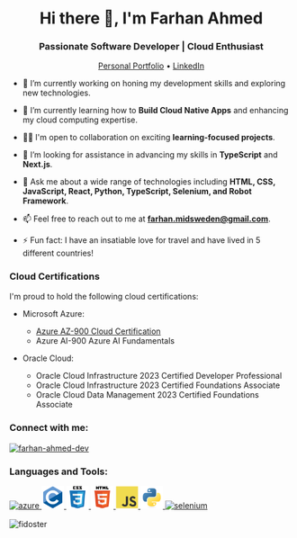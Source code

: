 <h1 align="center">Hi there 👋, I'm Farhan Ahmed</h1>
<h3 align="center">Passionate Software Developer | Cloud Enthusiast</h3>

<p align="center">
  <a href="https://farhan.fi">Personal Portfolio</a> •
  <a href="https://www.linkedin.com/in/farhan-ahmed-dev/">LinkedIn</a>
</p>

- 🔭 I’m currently working on honing my development skills and exploring new technologies.

- 🌱 I’m currently learning how to **Build Cloud Native Apps** and enhancing my cloud computing expertise.

- 👨‍💻 I'm open to collaboration on exciting **learning-focused projects**.

- 🤝 I’m looking for assistance in advancing my skills in **TypeScript** and **Next.js**.

- 💬 Ask me about a wide range of technologies including **HTML, CSS, JavaScript, React, Python, TypeScript, Selenium, and Robot Framework**.

- 📫 Feel free to reach out to me at **farhan.midsweden@gmail.com**.

- ⚡ Fun fact: I have an insatiable love for travel and have lived in 5 different countries!

### Cloud Certifications
I'm proud to hold the following cloud certifications:

- Microsoft Azure:
  - [Azure AZ-900 Cloud Certification](https://learn.microsoft.com/en-us/users/farhanahmed-2347/credentials/54e0c4a2c98b405f)
  - Azure AI-900 Azure AI Fundamentals

- Oracle Cloud:
  - Oracle Cloud Infrastructure 2023 Certified Developer Professional
  - Oracle Cloud Infrastructure 2023 Certified Foundations Associate
  - Oracle Cloud Data Management 2023 Certified Foundations Associate

<h3 align="left">Connect with me:</h3>
<p align="left">
<a href="https://linkedin.com/in/farhan-ahmed-dev" target="blank"><img align="center" src="https://raw.githubusercontent.com/rahuldkjain/github-profile-readme-generator/master/src/images/icons/Social/linked-in-alt.svg" alt="farhan-ahmed-dev" height="30" width="40" /></a>
</p>

<h3 align="left">Languages and Tools:</h3>
<p align="left"> <a href="https://azure.microsoft.com/en-in/" target="_blank" rel="noreferrer"> <img src="https://www.vectorlogo.zone/logos/microsoft_azure/microsoft_azure-icon.svg" alt="azure" width="40" height="40"/> </a> <a href="https://www.cprogramming.com/" target="_blank" rel="noreferrer"> <img src="https://raw.githubusercontent.com/devicons/devicon/master/icons/c/c-original.svg" alt="c" width="40" height="40"/> </a> <a href="https://www.w3schools.com/css/" target="_blank" rel="noreferrer"> <img src="https://raw.githubusercontent.com/devicons/devicon/master/icons/css3/css3-original-wordmark.svg" alt="css3" width="40" height="40"/> </a> <a href="https://www.w3.org/html/" target="_blank" rel="noreferrer"> <img src="https://raw.githubusercontent.com/devicons/devicon/master/icons/html5/html5-original-wordmark.svg" alt="html5" width="40" height="40"/> </a> <a href="https://developer.mozilla.org/en-US/docs/Web/JavaScript" target="_blank" rel="noreferrer"> <img src="https://raw.githubusercontent.com/devicons/devicon/master/icons/javascript/javascript-original.svg" alt="javascript" width="40" height="40"/> </a> <a href="https://www.python.org" target="_blank" rel="noreferrer"> <img src="https://raw.githubusercontent.com/devicons/devicon/master/icons/python/python-original.svg" alt="python" width="40" height="40"/> </a> <a href="https://www.selenium.dev" target="_blank" rel="noreferrer"> <img src="https://raw.githubusercontent.com/detain/svg-logos/780f25886640cef088af994181646db2f6b1a3f8/svg/selenium-logo.svg" alt="selenium" width="40" height="40"/> </a> </p>

<p><img align="center" src="https://github-readme-stats.vercel.app/api/top-langs?username=fidoster&show_icons=true&locale=en&layout=compact" alt="fidoster" /></p>
